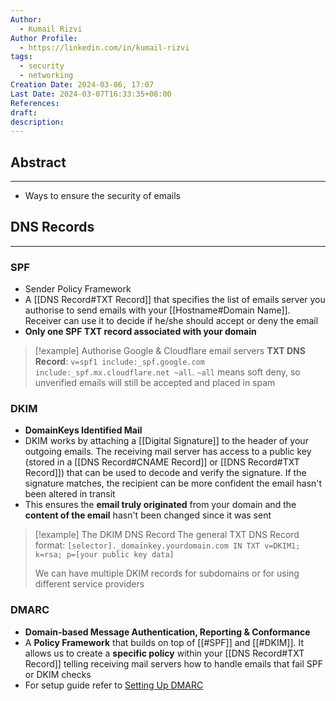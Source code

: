 ```yaml
---
Author:
  - Kumail Rizvi
Author Profile:
  - https://linkedin.com/in/kumail-rizvi
tags:
  - security
  - networking
Creation Date: 2024-03-06, 17:07
Last Date: 2024-03-07T16:33:35+08:00
References: 
draft: 
description:
---
```

## Abstract
---
- Ways to ensure the security of emails


## DNS Records
---
### SPF
- Sender Policy Framework
- A [[DNS Record#TXT Record]] that specifies the list of emails server you authorise to send emails with your [[Hostname#Domain Name]]. Receiver can use it to decide if he/she should accept or deny the email
- **Only one SPF TXT record associated with your domain**

>[!example] Authorise Google & Cloudflare email servers
> **TXT DNS Record**: `v=spf1 include:_spf.google.com  include:_spf.mx.cloudflare.net ~all`. `~all` means soft deny, so unverified emails will still be accepted and placed in spam

### DKIM
- **DomainKeys Identified Mail**
- DKIM works by attaching a [[Digital Signature]] to the header of your outgoing emails. The receiving mail server has access to a public key (stored in a [[DNS Record#CNAME Record]] or [[DNS Record#TXT Record]]) that can be used to decode and verify the signature. If the signature matches, the recipient can be more confident the email hasn't been altered in transit
- This ensures the **email truly originated** from your domain and the **content of the email** hasn't been changed since it was sent

>[!example] The DKIM DNS Record
> The general TXT DNS Record format: `[selector]._domainkey.yourdomain.com IN TXT v=DKIM1; k=rsa; p=[your public key data]`
> 
> We can have multiple DKIM records for subdomains or for using different service providers

### DMARC 
- **Domain-based Message Authentication, Reporting & Conformance**
- A **Policy Framework** that builds on top of [[#SPF]] and [[#DKIM]]. It allows us to create a **specific policy** within your [[DNS Record#TXT Record]] telling receiving mail servers how to handle emails that fail SPF or DKIM checks
- For setup guide refer to [‎Setting Up DMARC](https://g.co/gemini/share/0e13a87d2063)